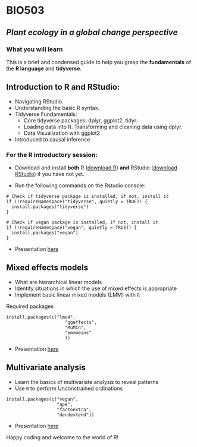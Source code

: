 # BIO503

## *Plant ecology in a global change perspective*

### What you will learn

This is a brief and condensed guide to help you grasp the **fundamentals** of the **R language** and **tidyverse**.

## Introduction to R and RStudio:

-   Navigating RStudio.
-   Understanding the basic R syntax.
-   Tidyverse Fundamentals:
    -   Core tidyverse packages: dplyr, ggplot2, tidyr.
    -   Loading data into R. Transforming and cleaning data using dplyr.
    -   Data Visualization with ggplot2
-   Introduced to causal inference


### For the R introductory session:

-   Download and install **both** R ([download R](https://cran.rstudio.com)) **and** RStudio ([download RStudio](https://rstudio.com/products/rstudio/download/#download)) if you have not yet.

-   Run the following commands on the Rstudio console:

```         
# Check if tidyverse package is installed, if not, install it
if (!requireNamespace("tidyverse", quietly = TRUE)) {
  install.packages("tidyverse")
}

# Check if vegan package is installed, if not, install it
if (!requireNamespace("vegan", quietly = TRUE)) {
  install.packages("vegan")
}
```
- Presentation [here](https://github.com/Lacapary/BIO503/blob/main/PDFs/Intro_R.pdf)

## Mixed effects models

-   What are hierarchical linear models
-   Identify situations in which the use of mixed effects is appropriate
-   Implement basic linear mixed models (LMM) with `R`

Required packages
```
install.packages(c("lme4",
                      "ggeffects",
                      "MuMin",
                      "emmmeans"
                      ))
```
- Presentation [here](https://github.com/Lacapary/BIO503/blob/main/PDFs/Hierarchical_Linear_Models.pdf)

## Multivariate analysis

- Learn the basics of multivariate analysis to reveal patterns
- Use `R` to perform Unconstrained ordinations
```
install.packages(c("vegan",
                   "ape",
                   "factoextra",
                   "dendextend"))
```
- Presentation [here](https://github.com/Lacapary/BIO503/blob/main/PDFs/Multivariate.pdf)


Happy coding and welcome to the world of R!
